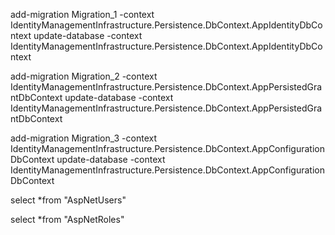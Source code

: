 add-migration Migration_1 -context IdentityManagementInfrastructure.Persistence.DbContext.AppIdentityDbContext
update-database -context IdentityManagementInfrastructure.Persistence.DbContext.AppIdentityDbContext


add-migration Migration_2 -context IdentityManagementInfrastructure.Persistence.DbContext.AppPersistedGrantDbContext
update-database -context IdentityManagementInfrastructure.Persistence.DbContext.AppPersistedGrantDbContext

add-migration Migration_3 -context IdentityManagementInfrastructure.Persistence.DbContext.AppConfigurationDbContext
update-database -context IdentityManagementInfrastructure.Persistence.DbContext.AppConfigurationDbContext


select *from "AspNetUsers"

select *from "AspNetRoles"
